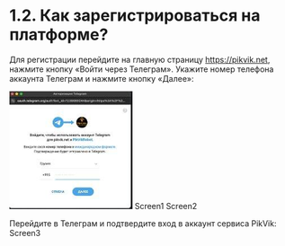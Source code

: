# 1.2. Как зарегистрироваться на платформе?

Для регистрации перейдите на главную страницу https://pikvik.net, нажмите кнопку «Войти через Телеграм». Укажите номер телефона аккаунта Телеграм и нажмите кнопку «Далее»:

![Пример картинки](./img/photo_1.jpeg)
Screen1
Screen2

Перейдите в Телеграм и подтвердите вход в аккаунт сервиса PikVik:
Screen3
